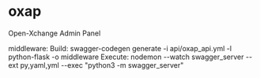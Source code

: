 # oxap
Open-Xchange Admin Panel

middleware:
  Build: swagger-codegen generate -i api/oxap_api.yml -l python-flask -o middleware 
  Execute: nodemon --watch swagger_server --ext py,yaml,yml --exec "python3 -m swagger_server"

